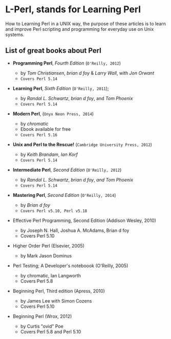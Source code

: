 # L-Perl, stands for Learning Perl

How to Learning Perl in a UNIX way, the purpose of these articles is to
learn and improve Perl scripting and programming for everyday use on Unix 
systems.

## List of great books about Perl

* **Programming Perl**, *Fourth Edition* (``O'Reilly, 2012``)
  * by *Tom Christiansen*, *brian d foy* & *Larry Wall*, with *Jon Orwant*
  - ``Covers Perl 5.14``

* **Learning Perl**, *Sixth Edition* (``O'Reilly, 2011``);
  * by *Randal L. Schwartz*, *brian d foy*, and *Tom Phoenix*
  * ``Covers Perl 5.14``

* **Modern Perl**, (``Onyx Neon Press, 2014``)
  * by *chromatic*
  * Ebook available for free
  * ``Covers Perl 5.16``

* **Unix and Perl to the Rescue!** (`Cambridge University Press, 2012`)
  * by *Keith Brandam*, *Ian Korf*
  * `Covers Perl 5.14`

* **Intermediate Perl**, *Second Edition* (`O'Reilly, 2012`)
  * by *Randal L. Schwartz*, *brian d foy*, *and Tom Phoenix*
  * `Covers Perl 5.14`

* **Mastering Perl**, *Second Edition* (`O'Reilly, 2014`)
  * by *Brian d foy*
  * `Covers Perl v5.10, Perl v5.18`

* Effective Perl Programming, Second Edition (Addison Wesley, 2010)
  * by Joseph N. Hall, Joshua A. McAdams, Brian d foy
  * Covers Perl 5.10

* Higher Order Perl (Elsevier, 2005)
  * by Mark Jason Dominus

* Perl Testing; A Developer's noteboook (O'Reilly, 2005)
  * by chromatic, Ian Langworth
  * Covers Perl 5.8

* Beginning Perl, Third edition (Apress, 2010)
  * by James Lee with Simon Cozens
  * Covers Perl 5.10

* Beginning Perl (Wrox, 2012)
  * by Curtis "ovid" Poe
  * Covers Perl 5.8 and Perl 5.10
